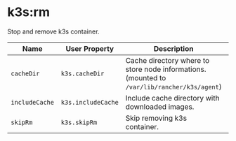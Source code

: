 # k3s:rm

Stop and remove k3s container.

| Name | User Property | Description | Default |
| -----| ------------- | ----------- | ------- |
| `cacheDir` | `k3s.cacheDir` | Cache directory where to store node informations. (mounted to `/var/lib/rancher/k3s/agent`) | false |
| `includeCache` | `k3s.includeCache` | Include cache directory with downloaded images. | false |
| `skipRm` | `k3s.skipRm` | Skip removing k3s container. | false |
